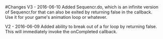 #Changes
V3 - 2016-06-10
Added Sequencr.do, which is an infinite version of Sequencr.for that can also be exited by returning false in the callback. Use it for your game's animation loop or whatever.

V2 - 2016-06-09
Added ability to break out of a for loop by returning false. This will immediately invoke the onCompleted callback.
